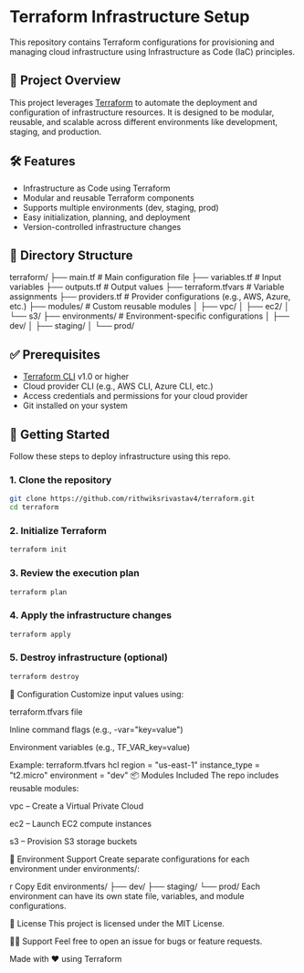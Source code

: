# Terraform Infrastructure Setup

This repository contains Terraform configurations for provisioning and managing cloud infrastructure using Infrastructure as Code (IaC) principles.

## 📌 Project Overview

This project leverages [Terraform](https://www.terraform.io/) to automate the deployment and configuration of infrastructure resources. It is designed to be modular, reusable, and scalable across different environments like development, staging, and production.

## 🛠️ Features

- Infrastructure as Code using Terraform  
- Modular and reusable Terraform components  
- Supports multiple environments (dev, staging, prod)  
- Easy initialization, planning, and deployment  
- Version-controlled infrastructure changes  

## 📁 Directory Structure

terraform/
├── main.tf # Main configuration file
├── variables.tf # Input variables
├── outputs.tf # Output values
├── terraform.tfvars # Variable assignments
├── providers.tf # Provider configurations (e.g., AWS, Azure, etc.)
├── modules/ # Custom reusable modules
│ ├── vpc/
│ ├── ec2/
│ └── s3/
├── environments/ # Environment-specific configurations
│ ├── dev/
│ ├── staging/
│ └── prod/


## ✅ Prerequisites

- [Terraform CLI](https://developer.hashicorp.com/terraform/downloads) v1.0 or higher  
- Cloud provider CLI (e.g., AWS CLI, Azure CLI, etc.)  
- Access credentials and permissions for your cloud provider  
- Git installed on your system  

## 🚀 Getting Started

Follow these steps to deploy infrastructure using this repo.

### 1. Clone the repository

```bash
git clone https://github.com/rithwiksrivastav4/terraform.git
cd terraform
```

### 2. Initialize Terraform

```bash
terraform init
```

### 3. Review the execution plan

```bash
terraform plan
```

### 4. Apply the infrastructure changes

```bash
terraform apply
```

### 5. Destroy infrastructure (optional)

```bash
terraform destroy
```

🔧 Configuration
Customize input values using:

terraform.tfvars file

Inline command flags (e.g., -var="key=value")

Environment variables (e.g., TF_VAR_key=value)

Example: terraform.tfvars
hcl
region        = "us-east-1"
instance_type = "t2.micro"
environment   = "dev"
📦 Modules Included
The repo includes reusable modules:

vpc – Create a Virtual Private Cloud

ec2 – Launch EC2 compute instances

s3 – Provision S3 storage buckets

🧪 Environment Support
Create separate configurations for each environment under environments/:

r
Copy
Edit
environments/
├── dev/
├── staging/
└── prod/
Each environment can have its own state file, variables, and module configurations.

📜 License
This project is licensed under the MIT License.

🙋‍♂️ Support
Feel free to open an issue for bugs or feature requests.

Made with ❤️ using Terraform
